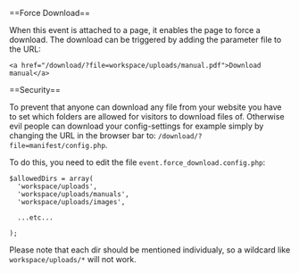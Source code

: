 ==Force Download==

When this event is attached to a page, it enables the page to force a download. The download can be triggered by adding the parameter file to the URL:

	<a href="/download/?file=workspace/uploads/manual.pdf">Download manual</a>

==Security==

To prevent that anyone can download any file from your website you have to set which folders are allowed for visitors to download files of. Otherwise evil people can download your config-settings for example simply by changing the URL in the browser bar to: `/download/?file=manifest/config.php`.

To do this, you need to edit the file `event.force_download.config.php`:

	$allowedDirs = array(
	  'workspace/uploads',
	  'workspace/uploads/manuals',
	  'workspace/uploads/images',
	  
	  ...etc...
	  
	);

Please note that each dir should be mentioned individualy, so a wildcard like `workspace/uploads/*` will not work. 